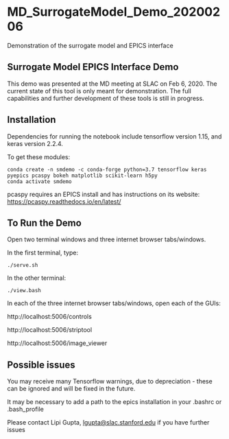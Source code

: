 # MD_SurrogateModel_Demo_20200206
Demonstration of the surrogate model and EPICS interface

## Surrogate Model EPICS Interface Demo
This demo was presented at the MD meeting at SLAC on Feb 6, 2020. The current state of this tool is only meant for demonstration. The full capabilities and further development of these tools is still in progress.

## Installation
Dependencies for running the notebook include tensorflow version 1.15, and keras version 2.2.4.

To get these modules:
```
conda create -n smdemo -c conda-forge python=3.7 tensorflow keras pyepics pcaspy bokeh matplotlib scikit-learn h5py
conda activate smdemo

```
pcaspy requires an EPICS install and has instructions on its website:
https://pcaspy.readthedocs.io/en/latest/


## To Run the Demo

Open two terminal windows and three internet browser tabs/windows.

In the first terminal, type:

```
./serve.sh

```
In the other terminal:

```
./view.bash
```

In each of the three internet browser tabs/windows, open each of the GUIs:

http://localhost:5006/controls

http://localhost:5006/striptool

http://localhost:5006/image_viewer

## Possible issues
You may receive many Tensorflow warnings, due to depreciation - these can be ignored and will be fixed in the future.

It may be necessary to add a path to the epics installation in your .bashrc or .bash_profile

Please contact Lipi Gupta, lgupta@slac.stanford.edu if you have further issues

